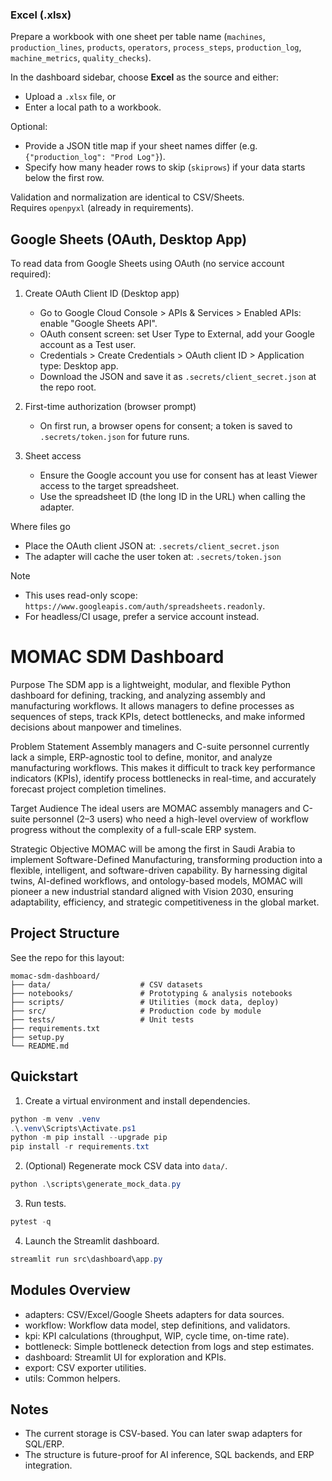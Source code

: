 ### Excel (.xlsx)

Prepare a workbook with one sheet per table name
(`machines`, `production_lines`, `products`, `operators`, `process_steps`,
`production_log`, `machine_metrics`, `quality_checks`).

In the dashboard sidebar, choose **Excel** as the source and either:

- Upload a `.xlsx` file, or
- Enter a local path to a workbook.

Optional:
- Provide a JSON title map if your sheet names differ
  (e.g. `{"production_log": "Prod Log"}`).
- Specify how many header rows to skip (`skiprows`) if your data starts below
  the first row.

Validation and normalization are identical to CSV/Sheets.  
Requires `openpyxl` (already in requirements).

## Google Sheets (OAuth, Desktop App)

To read data from Google Sheets using OAuth (no service account required):

1) Create OAuth Client ID (Desktop app)
	- Go to Google Cloud Console > APIs & Services > Enabled APIs: enable "Google Sheets API".
	- OAuth consent screen: set User Type to External, add your Google account as a Test user.
	- Credentials > Create Credentials > OAuth client ID > Application type: Desktop app.
	- Download the JSON and save it as `.secrets/client_secret.json` at the repo root.

2) First-time authorization (browser prompt)
	- On first run, a browser opens for consent; a token is saved to `.secrets/token.json` for future runs.

3) Sheet access
	- Ensure the Google account you use for consent has at least Viewer access to the target spreadsheet.
	- Use the spreadsheet ID (the long ID in the URL) when calling the adapter.

Where files go
- Place the OAuth client JSON at: `.secrets/client_secret.json`
- The adapter will cache the user token at: `.secrets/token.json`

Note
- This uses read-only scope: `https://www.googleapis.com/auth/spreadsheets.readonly`.
- For headless/CI usage, prefer a service account instead.

# MOMAC SDM Dashboard

Purpose
The SDM app is a lightweight, modular, and flexible Python dashboard for defining, tracking, and analyzing assembly and manufacturing workflows. It allows managers to define processes as sequences of steps, track KPIs, detect bottlenecks, and make informed decisions about manpower and timelines.

Problem Statement
Assembly managers and C-suite personnel currently lack a simple, ERP-agnostic tool to define, monitor, and analyze manufacturing workflows. This makes it difficult to track key performance indicators (KPIs), identify process bottlenecks in real-time, and accurately forecast project completion timelines.

Target Audience
The ideal users are MOMAC assembly managers and C-suite personnel (2–3 users) who need a high-level overview of workflow progress without the complexity of a full-scale ERP system.

Strategic Objective
MOMAC will be among the first in Saudi Arabia to implement Software-Defined Manufacturing, transforming production into a flexible, intelligent, and software-driven capability. By harnessing digital twins, AI-defined workflows, and ontology-based models, MOMAC will pioneer a new industrial standard aligned with Vision 2030, ensuring adaptability, efficiency, and strategic competitiveness in the global market.

## Project Structure

See the repo for this layout:

```
momac-sdm-dashboard/
├── data/                    # CSV datasets
├── notebooks/               # Prototyping & analysis notebooks
├── scripts/                 # Utilities (mock data, deploy)
├── src/                     # Production code by module
├── tests/                   # Unit tests
├── requirements.txt
├── setup.py
└── README.md
```

## Quickstart

1) Create a virtual environment and install dependencies.

```powershell
python -m venv .venv
.\.venv\Scripts\Activate.ps1
python -m pip install --upgrade pip
pip install -r requirements.txt
```

2) (Optional) Regenerate mock CSV data into `data/`.

```powershell
python .\scripts\generate_mock_data.py
```

3) Run tests.

```powershell
pytest -q
```

4) Launch the Streamlit dashboard.

```powershell
streamlit run src\dashboard\app.py
```

## Modules Overview

- adapters: CSV/Excel/Google Sheets adapters for data sources.
- workflow: Workflow data model, step definitions, and validators.
- kpi: KPI calculations (throughput, WIP, cycle time, on-time rate).
- bottleneck: Simple bottleneck detection from logs and step estimates.
- dashboard: Streamlit UI for exploration and KPIs.
- export: CSV exporter utilities.
- utils: Common helpers.

## Notes

- The current storage is CSV-based. You can later swap adapters for SQL/ERP.
- The structure is future-proof for AI inference, SQL backends, and ERP integration.
